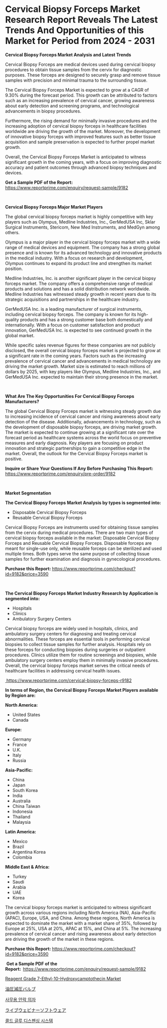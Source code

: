 <p><h1>Cervical Biopsy Forceps Market Research Report Reveals The Latest Trends And Opportunities of this Market for Period from 2024 - 2031</h1></p><p><strong>Cervical Biopsy Forceps Market Analysis and Latest Trends</strong></p>
<p><p>Cervical Biopsy Forceps are medical devices used during cervical biopsy procedures to obtain tissue samples from the cervix for diagnostic purposes. These forceps are designed to securely grasp and remove tissue samples with precision and minimal trauma to the surrounding tissue.</p><p>The Cervical Biopsy Forceps Market is expected to grow at a CAGR of 9.30% during the forecast period. This growth can be attributed to factors such as an increasing prevalence of cervical cancer, growing awareness about early detection and screening programs, and technological advancements in biopsy procedures. </p><p>Furthermore, the rising demand for minimally invasive procedures and the increasing adoption of cervical biopsy forceps in healthcare facilities worldwide are driving the growth of the market. Moreover, the development of innovative biopsy forceps with improved features such as better tissue acquisition and sample preservation is expected to further propel market growth.</p><p>Overall, the Cervical Biopsy Forceps Market is anticipated to witness significant growth in the coming years, with a focus on improving diagnostic accuracy and patient outcomes through advanced biopsy techniques and devices.</p></p>
<p><strong>Get a Sample PDF of the Report:&nbsp;</strong> <a href="https://www.reportprime.com/enquiry/request-sample/9182">https://www.reportprime.com/enquiry/request-sample/9182</a></p>
<p>&nbsp;</p>
<p><strong>Cervical Biopsy Forceps Major Market Players</strong></p>
<p><p>The global cervical biopsy forceps market is highly competitive with key players such as Olympus, Medline Industries, Inc., GerMedUSA Inc, Sklar Surgical Instruments, Stericom, New Med Instruments, and MedGyn among others.</p><p>Olympus is a major player in the cervical biopsy forceps market with a wide range of medical devices and equipment. The company has a strong global presence and is known for its advanced technology and innovative products in the medical industry. With a focus on research and development, Olympus continues to expand its product line and strengthen its market position.</p><p>Medline Industries, Inc. is another significant player in the cervical biopsy forceps market. The company offers a comprehensive range of medical products and solutions and has a solid distribution network worldwide. Medline Industries has witnessed steady growth in recent years due to its strategic acquisitions and partnerships in the healthcare industry.</p><p>GerMedUSA Inc. is a leading manufacturer of surgical instruments, including cervical biopsy forceps. The company is known for its high-quality products and has a strong customer base both domestically and internationally. With a focus on customer satisfaction and product innovation, GerMedUSA Inc. is expected to see continued growth in the global market.</p><p>While specific sales revenue figures for these companies are not publicly disclosed, the overall cervical biopsy forceps market is projected to grow at a significant rate in the coming years. Factors such as the increasing prevalence of cervical cancer and advancements in medical technology are driving the market growth. Market size is estimated to reach millions of dollars by 2025, with key players like Olympus, Medline Industries, Inc., and GerMedUSA Inc. expected to maintain their strong presence in the market.</p></p>
<p>&nbsp;</p>
<p><strong>What Are The Key Opportunities For Cervical Biopsy Forceps Manufacturers?</strong></p>
<p><p>The global Cervical Biopsy Forceps market is witnessing steady growth due to increasing incidence of cervical cancer and rising awareness about early detection of the disease. Additionally, advancements in technology, such as the development of disposable biopsy forceps, are driving market growth. The market is expected to continue growing at a significant rate over the forecast period as healthcare systems across the world focus on preventive measures and early diagnosis. Key players are focusing on product innovation and strategic partnerships to gain a competitive edge in the market. Overall, the outlook for the Cervical Biopsy Forceps market is positive.</p></p>
<p><strong>Inquire or Share Your Questions If Any Before Purchasing This Report:</strong> <a href="https://www.reportprime.com/enquiry/pre-order/9182">https://www.reportprime.com/enquiry/pre-order/9182</a></p>
<p>&nbsp;</p>
<p><strong>Market Segmentation</strong></p>
<p><strong>The Cervical Biopsy Forceps Market Analysis by types is segmented into:</strong></p>
<p><ul><li>Disposable Cervical Biopsy Forceps</li><li>Reusable Cervical Biopsy Forceps</li></ul></p>
<p><p>Cervical Biopsy Forceps are instruments used for obtaining tissue samples from the cervix during medical procedures. There are two main types of cervical biopsy forceps available in the market: Disposable Cervical Biopsy Forceps and Reusable Cervical Biopsy Forceps. Disposable forceps are meant for single-use only, while reusable forceps can be sterilized and used multiple times. Both types serve the same purpose of collecting tissue samples for further examination and diagnosis in gynecological procedures.</p></p>
<p><strong>Purchase this Report:&nbsp;</strong><a href="https://www.reportprime.com/checkout?id=9182&price=3590">https://www.reportprime.com/checkout?id=9182&price=3590</a></p>
<p>&nbsp;</p>
<p><strong>The Cervical Biopsy Forceps Market Industry Research by Application is segmented into:</strong></p>
<p><ul><li>Hospitals</li><li>Clinics</li><li>Ambulatory Surgery Centers</li></ul></p>
<p><p>Cervical biopsy forceps are widely used in hospitals, clinics, and ambulatory surgery centers for diagnosing and treating cervical abnormalities. These forceps are essential tools in performing cervical biopsies to collect tissue samples for further analysis. Hospitals rely on these forceps for conducting biopsies during surgeries or outpatient procedures. Clinics utilize them for routine screenings and biopsies, while ambulatory surgery centers employ them in minimally invasive procedures. Overall, the cervical biopsy forceps market serves the critical needs of healthcare facilities in addressing cervical health issues.</p></p>
<p><a href="https://www.reportprime.com/cervical-biopsy-forceps-r9182">&nbsp;https://www.reportprime.com/cervical-biopsy-forceps-r9182</a></p>
<p><strong>In terms of Region, the Cervical Biopsy Forceps Market Players available by Region are:</strong></p>
<p>
    <p> <strong> North America: </strong>
        <ul>
            <li>United States</li>
            <li>Canada</li>
        </ul>
        </p> 
    <p> <strong> Europe: </strong>
        <ul>
            <li>Germany</li>
            <li>France</li>
            <li>U.K.</li>
            <li>Italy</li>
            <li>Russia</li>
        </ul>
        </p> 
    <p> <strong> Asia-Pacific: </strong>
        <ul>
            <li>China</li>
            <li>Japan</li>
            <li>South Korea</li>
            <li>India</li>
            <li>Australia</li>
            <li>China Taiwan</li>
            <li>Indonesia</li>
            <li>Thailand</li>
            <li>Malaysia</li>
        </ul>
        </p> 
    <p> <strong> Latin America: </strong>
        <ul>
            <li>Mexico</li>
            <li>Brazil</li>
            <li>Argentina Korea</li>
            <li>Colombia</li>
        </ul>
        </p> 
    <p> <strong> Middle East & Africa: </strong>
        <ul>
            <li>Turkey</li>
            <li>Saudi</li>
            <li>Arabia</li>
            <li>UAE</li>
            <li>Korea</li>
        </ul>
    </p>
    </p>
<p><p>The cervical biopsy forceps market is anticipated to witness significant growth across various regions including North America (NA), Asia-Pacific (APAC), Europe, USA, and China. Among these regions, North America is expected to dominate the market with a market share of 35%, followed by Europe at 25%, USA at 20%, APAC at 15%, and China at 5%. The increasing prevalence of cervical cancer and rising awareness about early detection are driving the growth of the market in these regions.</p></p>
<p><strong>Purchase this Report: </strong><a href="https://www.reportprime.com/checkout?id=9182&price=3590">https://www.reportprime.com/checkout?id=9182&price=3590</a></p>
<p>&nbsp;<strong>Get a Sample PDF of the Report:&nbsp;&nbsp;</strong><a href="https://www.reportprime.com/enquiry/request-sample/9182">https://www.reportprime.com/enquiry/request-sample/9182</a></p>
<p><strong></strong></p>
<p><p><a href="https://www.linkedin.com/pulse/reagent-grade-7-ethyl-10-hydroxycamptothecin-market-challenges-siqde?trackingId=PXB1Yz0YNTp9oF7WmVC2jQ%3D%3D">Reagent Grade 7-Ethyl-10-Hydroxycamptothecin Market</a></p><p><a href="https://medium.com/@timslater46/%E6%B2%B9%E5%9C%A7%E5%9C%A7%E5%8A%9B%E4%BD%8E%E6%B8%9B%E5%BC%81%E5%B8%82%E5%A0%B4%E5%88%86%E6%9E%90-%E3%81%9D%E3%81%AEcagr-%E5%B8%82%E5%A0%B4%E3%82%BB%E3%82%B0%E3%83%A1%E3%83%B3%E3%83%86%E3%83%BC%E3%82%B7%E3%83%A7%E3%83%B3-%E3%81%8A%E3%82%88%E3%81%B3%E4%B8%96%E7%95%8C%E5%85%A8%E4%BD%93%E3%81%AE%E7%94%A3%E6%A5%AD%E6%A6%82%E8%A6%81-9fc36cd7b4e3">油圧減圧バルブ</a></p><p><a href="https://medium.com/@darrickdibbert2022/%EC%82%AC%EB%AC%B4%EC%8B%A4-%EC%95%88%EB%9D%BD%EC%9D%98%EC%9E%90-%EC%8B%9C%EC%9E%A5-%EC%A7%80%ED%91%9C-%ED%95%B4%EB%8F%85-%EC%8B%9C%EC%9E%A5-%EC%A0%90%EC%9C%A0%EC%9C%A8-%ED%8A%B8%EB%A0%8C%EB%93%9C-%EB%B0%8F-%EC%84%B1%EC%9E%A5-%ED%8C%A8%ED%84%B4-59996b3bd8c2">사무용 안락 의자</a></p><p><a href="https://github.com/lily-u-genius/Market-Research-Report-List-1/blob/main/230536123417.md">ライブウェビナーソフトウェア</a></p><p><a href="https://medium.com/@kylevasquez266/%EB%83%89%EA%B0%81-%EC%A0%91%EC%B0%A9%EC%A0%9C-%EB%B6%84%EC%82%AC-%EC%8B%9C%EC%8A%A4%ED%85%9C-%EC%8B%9C%EC%9E%A5%EC%9D%80-%EC%8B%9C%EC%9E%A5-%EC%A0%90%EC%9C%A0%EC%9C%A8-%ED%81%AC%EA%B8%B0-%EB%B0%8F-2031%EB%85%84%EA%B9%8C%EC%A7%80%EC%9D%98-%EC%98%88%EC%83%81-%EC%98%88%EC%B8%A1%EC%97%90-%EC%B4%88%EC%A0%90%EC%9D%84-%EB%A7%9E%EC%B6%94%EA%B3%A0-%EC%9E%88%EC%8A%B5%EB%8B%88%EB%8B%A4-1e81819b256a">콜드 글루 디스펜싱 시스템</a></p></p>
